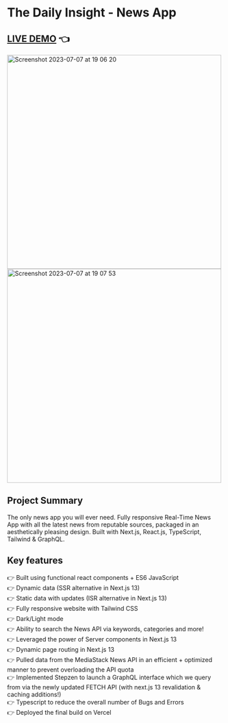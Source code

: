 # The Daily Insight - News App

## [LIVE DEMO](https://news-app-wine-two.vercel.app) :point_left:

<img width="500" alt="Screenshot 2023-07-07 at 19 06 20" src="https://github.com/shivsgkashyap/news-app/assets/89941894/ab0ed9d9-d654-4802-ac2e-033cd1473f34">
<img width="500" alt="Screenshot 2023-07-07 at 19 07 53" src="https://github.com/shivsgkashyap/news-app/assets/89941894/6bcc81d6-d8a1-43fc-a1fa-dcb22eb3cd52">


## Project Summary
The only news app you will ever need. Fully responsive Real-Time News App with all the latest news from reputable sources, packaged in an aesthetically pleasing design. Built with Next.js, React.js, TypeScript, Tailwind & GraphQL.

## Key features
👉 Built using functional react components + ES6 JavaScript  
👉 Dynamic data (SSR alternative in Next.js 13)  
👉 Static data with updates (ISR alternative in Next.js 13)  
👉 Fully responsive website with Tailwind CSS  
👉 Dark/Light mode  
👉 Ability to search the News API via keywords, categories and more!  
👉 Leveraged the power of Server components in Next.js 13  
👉 Dynamic page routing in Next.js 13  
👉 Pulled data from the MediaStack News API in an efficient + optimized manner to prevent overloading the API quota  
👉 Implemented Stepzen to launch a GraphQL interface which we query from via the newly updated FETCH API (with next.js 13 revalidation & caching additions!)  
👉 Typescript to reduce the overall number of Bugs and Errors  
👉 Deployed the final build on Vercel  
